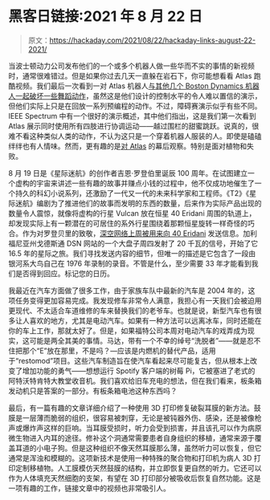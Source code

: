 # 黑客日链接:2021 年 8 月 22 日

> 原文：<https://hackaday.com/2021/08/22/hackaday-links-august-22-2021/>

当波士顿动力公司发布他们的一个或多个机器人做一些华而不实的事情的新视频时，通常很难错过。但是如果你过去几天一直躲在岩石下，你可能想看看 Atlas 跑酷视频。我们最后一次看到一对 Atlas 机器人[与其他几个 Boston Dynamics 机器人一起破坏一些舞蹈动作](https://hackaday.com/2020/12/30/boston-dynamics-dancing-bots-beg-for-your-love-a-la-napoleon-dynamite/)，虽然这是他们设计的控制水平的令人难以置信的演示，但他们实际上只是在回放一系列预编程的动作。不过，障碍赛演示似乎有些不同。IEEE Spectrum 中有一个很好的演示概述，其中他们指出，这是我们第一次看到 Atlas 展示同时使用所有四肢进行协调运动——越过围栏的甜蜜跳跃。说真的，很难不看这种类似人类的动作，不认为这只是一个穿着机器人服装的人。即使是磕磕绊绊也有人情味。然而，更有趣的是[对 Atlas](https://www.youtube.com/watch?v=EezdinoG4mk) 的幕后观察。特别是面对植物和失败。

8 月 19 日是《星际迷航》的创作者吉恩·罗登伯里诞辰 100 周年。在试图建立一个虚构的宇宙来讲述一些有趣的故事并赚点小钱的过程中，他不仅成功地催生了一个持久的科幻小说系列，还激励了一代又一代的未来科学家和工程师。《T2》《星际迷航》编剧为了推进他们的故事而发明的东西的数量，后来作为实际产品出现的数量令人震惊，就像将虚构的行星 Vulcan 放在恒星 40 Eridani 周围的轨道上，却发现实际上有一颗潜在的可居住的系外行星围绕着那颗恒星旋转一样奇怪的巧合。作为对罗登贝里的致敬，[深空网络上周被用来向 40 Eridani](https://twitter.com/NASASCaN/status/1428427580827373570) 发送信息。加利福尼亚州戈德斯通 DSN 网站的一个大盘子周四发射了 20 千瓦的信号，开始了它 16.5 年的星际之旅。我们寻找发送内容的细节，但唯一的描述是它包含了一段由银河系大鸟自己在 1976 年录制的录音。不管是什么，至少需要 33 年才能看到我们是否得到回应。标记您的日历。

我最近在汽车方面做了很多工作，由于家族车队中最新的汽车是 2004 年的，这项任务变得更加容易完成。我发现修车非常令人满意，我担心有一天我们会被迫用更现代、不太适合车道维修的车来替换我们的老爷车。也就是说，新型汽车也有很多让人喜欢的地方，尤其是电动汽车。如果有一种方法可以远离冰车，同时还能在你的车上工作，那就太好了。但是，如果福特公司本周对电动汽车的戏弄成为现实，这可能是两全其美的事情。马达，带有一个不幸的绰号“洗脱者”——就是忍不住把那个“E”放在那里，不是吗？—应该是内燃机的替代产品，适用于“restomod”项目。这些汽车制造旨在使汽车看起来尽可能复古，但从根本上改变了增加功能的勇气——想想运行 Spotify 客户端的树莓 Pi，它被塞进了老式的阿特沃特肯特大教堂收音机。我们喜欢给旧车充电的想法，但在我们看来，板条箱发动机只是答案的一部分。有板条箱电池这种东西吗？

最后，有一篇有趣的文章详细介绍了一种使用 3D 打印修复破裂耳膜的新方法。鼓膜是一层薄而脆弱的组织，很容易被刺穿，无论是被钝器外伤、感染，还是被像枪声或爆炸声这样的巨响。当耳膜受损时，听力会受到损害，并且该孔可以作为病原微生物进入内耳的途径。修补这个洞通常需要患者自身组织的移植，通常来源于覆盖耳道的小电子狗。但是这种组织不像天然耳膜那么薄，虽然听力可以恢复，但它通常是浑浊和模糊的。这项新技术是使用一种特殊的聚合物和打印机为病人 3D 打印定制移植物。人工膜模仿天然鼓膜的结构，并立即恢复更自然的听力。它还可以作为人体填充天然细胞的支架，有望在 3D 打印部分被吸收后恢复自然功能。这是一项有趣的工作，链接文章中的视频也非常吸引人。